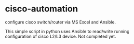 # cisco-automation
configure cisco switch/router via MS Excel and Ansible.

This simple script in python uses Ansible to read/write running configuration of cisco L2/L3 device. Not completed yet.
